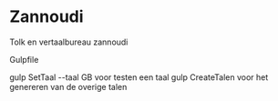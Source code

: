 # Zannoudi
Tolk en vertaalbureau zannoudi

Gulpfile

gulp SetTaal --taal GB   voor testen een taal
gulp CreateTalen voor het genereren van de overige talen
